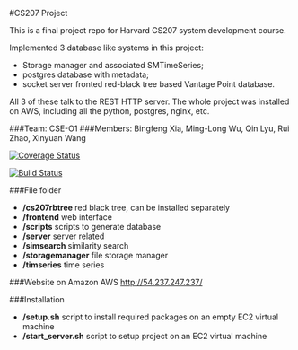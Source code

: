 #CS207 Project

This is a final project repo for Harvard CS207 system development course.

Implemented 3 database like systems in this project:
  * Storage manager and associated SMTimeSeries;
  * postgres database with metadata;
  * socket server fronted red-black tree based Vantage Point database.

All 3 of these talk to the REST HTTP server. The whole project was installed on AWS, including all the python, postgres, nginx, etc.


###Team: CSE-O1
###Members: Bingfeng Xia, Ming-Long Wu, Qin Lyu, Rui Zhao, Xinyuan Wang

[![Coverage Status](https://coveralls.io/repos/github/CSE-O1/cs207project/badge.svg?branch=master)](https://coveralls.io/github/CSE-O1/cs207project?branch=master)

[![Build Status](https://travis-ci.org/CSE-O1/cs207project.svg?branch=master)](https://travis-ci.org/CSE-O1/cs207project)

###File folder
- **/cs207rbtree** red black tree, can be installed separately
- **/frontend** web interface
- **/scripts** scripts to generate database
- **/server** server related
- **/simsearch** similarity search
- **/storagemanager** file storage manager
- **/timseries** time series

###Website on Amazon AWS
http://54.237.247.237/

###Installation
- **/setup.sh** script to install required packages on an empty EC2 virtual machine
- **/start_server.sh** script to setup project on an EC2 virtual machine

